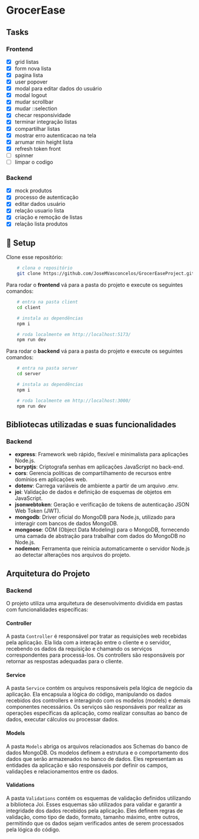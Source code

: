 # GrocerEase

## Tasks

### Frontend

- [x] grid listas
- [x] form nova lista
- [x] pagina lista
- [x] user popover
- [x] modal para editar dados do usuário
- [x] modal logout
- [x] mudar scrollbar
- [x] mudar ::selection
- [x] checar responsividade
- [x] terminar integração listas
- [x] compartilhar listas
- [x] mostrar erro autenticacao na tela
- [x] arrumar min height lista
- [x] refresh token front
- [ ] spinner
- [ ] limpar o codigo

### Backend

- [x] mock produtos
- [x] processo de autenticação
- [x] editar dados usuário
- [x] relação usuario lista
- [x] criação e remoção de listas
- [x] relação lista produtos

## 🚀 Setup

Clone esse repositório:

```bash
    # clona o repositório
    git clone https://github.com/JoseMVasconcelos/GrocerEaseProject.git
```

Para rodar o **frontend** vá para a pasta do projeto e execute os seguintes comandos:

```bash
    # entra na pasta client
    cd client

    # instala as dependências
    npm i

    # roda localmente em http://localhost:5173/
    npm run dev
```

Para rodar o **backend** vá para a pasta do projeto e execute os seguintes comandos:

```bash
    # entra na pasta server
    cd server

    # instala as dependências
    npm i

    # roda localmente em http://localhost:3000/
    npm run dev
```

## Bibliotecas utilizadas e suas funcionalidades

### Backend

- **express**: Framework web rápido, flexível e minimalista para aplicações Node.js.
- **bcryptjs**: Criptografa senhas em aplicações JavaScript no back-end.
- **cors**: Gerencia políticas de compartilhamento de recursos entre domínios em aplicações web.
- **dotenv**: Carrega variáveis de ambiente a partir de um arquivo .env.
- **joi**: Validação de dados e definição de esquemas de objetos em JavaScript.
- **jsonwebtoken**: Geração e verificação de tokens de autenticação JSON Web Token (JWT).
- **mongodb**: Driver oficial do MongoDB para Node.js, utilizado para interagir com bancos de dados MongoDB.
- **mongoose**: ODM (Object Data Modeling) para o MongoDB, fornecendo uma camada de abstração para trabalhar com dados do MongoDB no Node.js.
- **nodemon**: Ferramenta que reinicia automaticamente o servidor Node.js ao detectar alterações nos arquivos do projeto.

## Arquitetura do Projeto

### **Backend**

O projeto utiliza uma arquitetura de desenvolvimento dividida em pastas com funcionalidades específicas:

#### Controller

A pasta `Controller` é responsável por tratar as requisições web recebidas pela aplicação. Ela lida com a interação entre o cliente e o servidor, recebendo os dados da requisição e chamando os serviços correspondentes para processá-los. Os controllers são responsáveis por retornar as respostas adequadas para o cliente.

#### Service

A pasta `Service` contém os arquivos responsáveis pela lógica de negócio da aplicação. Ela encapsula a lógica do código, manipulando os dados recebidos dos controllers e interagindo com os modelos (models) e demais componentes necessários. Os serviços são responsáveis por realizar as operações específicas da aplicação, como realizar consultas ao banco de dados, executar cálculos ou processar dados.

#### Models

A pasta `Models` abriga os arquivos relacionados aos Schemas do banco de dados MongoDB. Os modelos definem a estrutura e o comportamento dos dados que serão armazenados no banco de dados. Eles representam as entidades da aplicação e são responsáveis por definir os campos, validações e relacionamentos entre os dados.

#### Validations

A pasta `Validations` contém os esquemas de validação definidos utilizando a biblioteca Joi. Esses esquemas são utilizados para validar e garantir a integridade dos dados recebidos pela aplicação. Eles definem regras de validação, como tipo de dado, formato, tamanho máximo, entre outros, permitindo que os dados sejam verificados antes de serem processados pela lógica do código.
